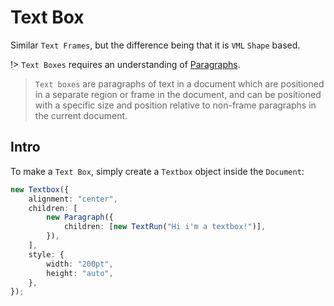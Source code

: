 # Text Box

Similar `Text Frames`, but the difference being that it is `VML` `Shape` based.

!> `Text Boxes` requires an understanding of [Paragraphs](usage/paragraph.md).

> `Text boxes` are paragraphs of text in a document which are positioned in a separate region or frame in the document, and can be positioned with a specific size and position relative to non-frame paragraphs in the current document.

## Intro

To make a `Text Box`, simply create a `Textbox` object inside the `Document`:

```ts
new Textbox({
    alignment: "center",
    children: [
        new Paragraph({
            children: [new TextRun("Hi i'm a textbox!")],
        }),
    ],
    style: {
        width: "200pt",
        height: "auto",
    },
});
```
